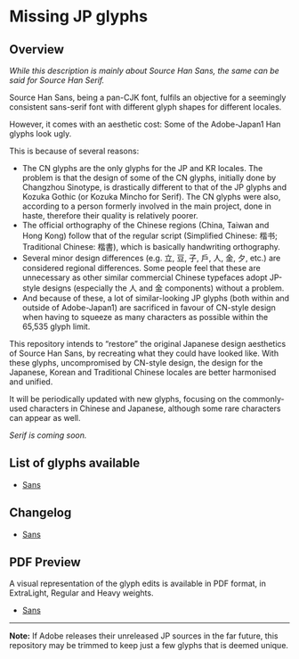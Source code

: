 # Missing JP glyphs

## Overview

_While this description is mainly about Source Han Sans, the same can be said for Source Han Serif._

Source Han Sans, being a pan-CJK font, fulfils an objective for a seemingly consistent sans-serif font with different glyph shapes for different locales.

However, it comes with an aesthetic cost: Some of the Adobe-Japan1 Han glyphs look ugly.

This is because of several reasons:
* The CN glyphs are the only glyphs for the JP and KR locales. The problem is that the design of some of the CN glyphs, initially done by Changzhou Sinotype, is drastically different to that of the JP glyphs and Kozuka Gothic (or Kozuka Mincho for Serif). The CN glyphs were also, according to a person formerly involved in the main project, done in haste, therefore their quality is relatively poorer.
* The official orthography of the Chinese regions (China, Taiwan and Hong Kong) follow that of the regular script (Simplified Chinese: 楷书; Traditional Chinese: 楷書), which is basically handwriting orthography.
* Several minor design differences (e.g. 立, 豆, 子, 戶, 人, 金, 夕, etc.) are considered regional differences. Some people feel that these are unnecessary as other similar commercial Chinese typefaces adopt JP-style designs (especially the 人 and 金 components) without a problem.
* And because of these, a lot of similar-looking JP glyphs (both within and outside of Adobe-Japan1) are sacrificed in favour of CN-style design when having to squeeze as many characters as possible within the 65,535 glyph limit.

This repository intends to “restore” the original Japanese design aesthetics of Source Han Sans, by recreating what they could have looked like. With these glyphs, uncompromised by CN-style design, the design for the Japanese, Korean and Traditional Chinese locales are better harmonised and unified.

It will be periodically updated with new glyphs, focusing on the commonly-used characters in Chinese and Japanese, although some rare characters can appear as well.

_Serif is coming soon._

## List of glyphs available

- [Sans](glyphlist-missing-jp-sans.md)

## Changelog

- [Sans](changelog-missing-jp-sans.md)

## PDF Preview

A visual representation of the glyph edits is available in PDF format, in ExtraLight, Regular and Heavy weights.

- [Sans](Sans/Preview/)

***

**Note:** If Adobe releases their unreleased JP sources in the far future, this repository may be trimmed to keep just a few glyphs that is deemed unique.